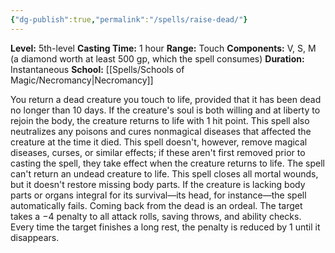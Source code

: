 ```yaml
---
{"dg-publish":true,"permalink":"/spells/raise-dead/"}
---
```


**Level:** 5th-level
**Casting Time:** 1 hour
**Range:** Touch
**Components:** V, S, M (a diamond worth at least 500 gp, which the spell consumes)
**Duration:** Instantaneous
**School:** [[Spells/Schools of Magic/Necromancy\|Necromancy]]

You return a dead creature you touch to life, provided that it has been dead no longer than 10 days. If the creature's soul is both willing and at liberty to rejoin the body, the creature returns to life with 1 hit point.
This spell also neutralizes any poisons and cures nonmagical diseases that affected the creature at the time it died. This spell doesn't, however, remove magical diseases, curses, or similar effects; if these aren't first removed prior to casting the spell, they take effect when the creature returns to life. The spell can't return an undead creature to life.
This spell closes all mortal wounds, but it doesn't restore missing body parts. If the creature is lacking body parts or organs integral for its survival—its head, for instance—the spell automatically fails.
Coming back from the dead is an ordeal. The target takes a −4 penalty to all attack rolls, saving throws, and ability checks. Every time the target finishes a long rest, the penalty is reduced by 1 until it disappears.